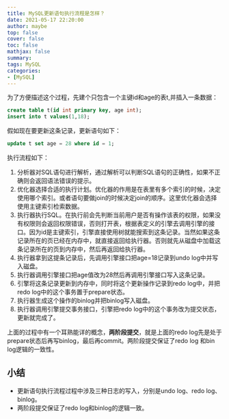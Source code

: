 ```yaml
---
title: MySQL更新语句执行流程是怎样？
date: 2021-05-17 22:20:00
author: maybe
top: false
cover: false
toc: false
mathjax: false
summary:
tags: MySQL
categories:
- [MySQL]
---
```


为了方便描述这个过程，先建个只包含一个主键id和age的表t,并插入一条数据：

```sql
create table t(id int primary key, age int);
insert into t values(1,18);
```

假如现在要更新这条记录，更新语句如下：

```sql
update t set age = 28 where id = 1;
```

执行流程如下：

1. 分析器对SQL语句进行解析，通过解析可以判断SQL语句的正确性，如果不正确则会返回语法错误的提示。
2. 优化器选择合适的执行计划。优化器的作用是在表里有多个索引的时候，决定使用哪个索引。或者语句要做join的时候决定join的顺序。这里优化器会选择使用主键索引检索数据。
3. 执行器执行SQL。在执行前会先判断当前用户是否有操作该表的权限，如果没有权限则会返回权限错误，否则打开表，根据表定义的引擎去调用引擎的接口。因为id是主键索引，引擎直接使用树就能搜索到这条记录。当然如果这条记录所在的页已经在内存中，就直接返回给执行器。否则就先从磁盘中加载这条记录所在的页到内存中，然后再返回给执行器。
4. 执行器拿到这提条记录后，先调用引擎接口把age=18记录到undo log中并写入磁盘。
5. 执行器调用引擎接口把age值改为28然后再调用引擎接口写入这条记录。
6. 引擎将这条记录更新到内存中，同时将这个更新操作记录到redo log中，并把redo log中的这个事务置于prepare状态。
7. 执行器生成这个操作的binlog并把binlog写入磁盘。
8. 执行器调用引擎提交事务接口，引擎把redo log中的这个事务改为提交状态，更新就完成了。

上面的过程中有一个耳熟能详的概念，**两阶段提交**，就是上面的redo log先是处于prepare状态后再写binlog，最后再commit。两阶段提交保证了redo log 和bin log逻辑的一致性。

## 小结

* 更新语句执行流程过程中涉及三种日志的写入，分别是undo log、redo log、 binlog。
* 两阶段提交保证了redo log和binlog的逻辑一致。